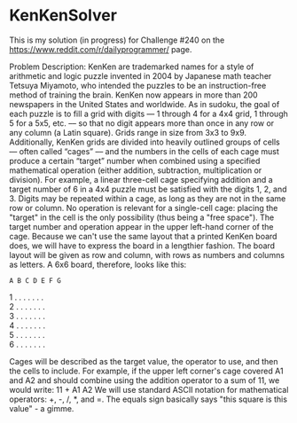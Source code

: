 # KenKenSolver
This is my solution (in progress) for Challenge #240 on the https://www.reddit.com/r/dailyprogrammer/ page. 

Problem Description: KenKen are trademarked names for a style of arithmetic and logic puzzle invented in 2004 by Japanese math teacher Tetsuya Miyamoto, who intended the puzzles to be an instruction-free method of training the brain. KenKen now appears in more than 200 newspapers in the United States and worldwide. As in sudoku, the goal of each puzzle is to fill a grid with digits –– 1 through 4 for a 4x4 grid, 1 through 5 for a 5x5, etc. –– so that no digit appears more than once in any row or any column (a Latin square). Grids range in size from 3x3 to 9x9. Additionally, KenKen grids are divided into heavily outlined groups of cells –– often called “cages” –– and the numbers in the cells of each cage must produce a certain “target” number when combined using a specified mathematical operation (either addition, subtraction, multiplication or division). For example, a linear three-cell cage specifying addition and a target number of 6 in a 4x4 puzzle must be satisfied with the digits 1, 2, and 3. Digits may be repeated within a cage, as long as they are not in the same row or column. No operation is relevant for a single-cell cage: placing the "target" in the cell is the only possibility (thus being a "free space"). The target number and operation appear in the upper left-hand corner of the cage. Because we can't use the same layout that a printed KenKen board does, we will have to express the board in a lengthier fashion. The board layout will be given as row and column, with rows as numbers and columns as letters. A 6x6 board, therefore, looks like this:

    A B C D E F G  
  1  .  .  .  .  .  .  .  
  2  .  .  .  .  .  .  .  
  3  .  .  .  .  .  .  .  
  4  .  .  .  .  .  .  .  
  5  .  .  .  .  .  .  .  
  6  .  .  .  .  .  .  . 

Cages will be described as the target value, the operator to use, and then the cells to include. For example, if the upper left corner's cage covered A1 and A2 and should combine using the addition operator to a sum of 11, we would write: 11 + A1 A2 We will use standard ASCII notation for mathematical operators: +, -, /, *, and =. The equals sign basically says "this square is this value" - a gimme.
